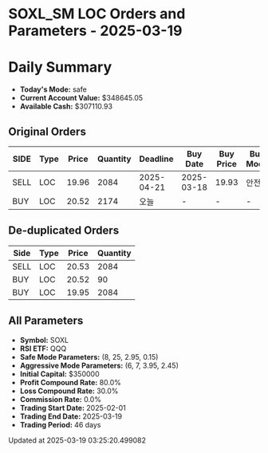 # SOXL_SM LOC Orders and Parameters - 2025-03-19

# Daily Summary

- **Today's Mode:** safe
- **Current Account Value:** $348645.05
- **Available Cash:** $307110.93

## Original Orders

| SIDE | Type | Price | Quantity | Deadline | Buy Date | Buy Price | Buy Mode |
|------|------|-------|----------|----------|----------|-----------|----------|
| SELL | LOC | 19.96 | 2084 | 2025-04-21 | 2025-03-18 | 19.93 | 안전 |
| BUY | LOC | 20.52 | 2174 | 오늘 | - | - | - |

## De-duplicated Orders

| Side | Type | Price | Quantity |
|------|------|-------|----------|
| SELL | LOC | 20.53 | 2084 |
| BUY | LOC | 20.52 | 90 |
| BUY | LOC | 19.95 | 2084 |

## All Parameters

- **Symbol:** SOXL
- **RSI ETF:** QQQ
- **Safe Mode Parameters:** (8, 25, 2.95, 0.15)
- **Aggressive Mode Parameters:** (6, 7, 3.95, 2.45)
- **Initial Capital:** $350000
- **Profit Compound Rate:** 80.0%
- **Loss Compound Rate:** 30.0%
- **Commission Rate:** 0.0%
- **Trading Start Date:** 2025-02-01
- **Trading End Date:** 2025-03-19
- **Trading Period:** 46 days

Updated at 2025-03-19 03:25:20.499082
